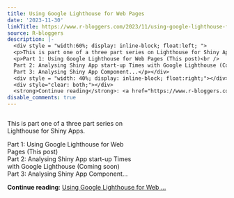 ```yaml
---
title: Using Google Lighthouse for Web Pages
date: '2023-11-30'
linkTitle: https://www.r-bloggers.com/2023/11/using-google-lighthouse-for-web-pages/
source: R-bloggers
description: |-
  <div style = "width:60%; display: inline-block; float:left; ">
  <p>This is part one of a three part series on Lighthouse for Shiny Apps.</p>
  <p>Part 1: Using Google Lighthouse for Web Pages (This post)<br />
  Part 2: Analysing Shiny App start-up Times with Google Lighthouse (Coming soon)<br />
  Part 3: Analysing Shiny App Component...</p></div>
  <div style = "width: 40%; display: inline-block; float:right;"></div>
  <div style="clear: both;"></div>
  <strong>Continue reading</strong>: <a href="https://www.r-bloggers.com/2023/11/using-google-lighthouse-for-web-pages/">Using Google Lighthouse for Web ...
disable_comments: true
---
```

<div style = "width:60%; display: inline-block; float:left; ">
<p>This is part one of a three part series on Lighthouse for Shiny Apps.</p>
<p>Part 1: Using Google Lighthouse for Web Pages (This post)<br />
Part 2: Analysing Shiny App start-up Times with Google Lighthouse (Coming soon)<br />
Part 3: Analysing Shiny App Component...</p></div>
<div style = "width: 40%; display: inline-block; float:right;"></div>
<div style="clear: both;"></div>
<strong>Continue reading</strong>: <a href="https://www.r-bloggers.com/2023/11/using-google-lighthouse-for-web-pages/">Using Google Lighthouse for Web ...